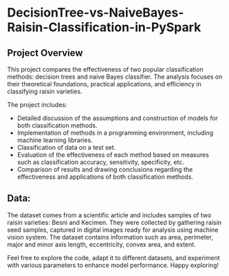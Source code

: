 # DecisionTree-vs-NaiveBayes-Raisin-Classification-in-PySpark

## Project Overview

This project compares the effectiveness of two popular classification methods: decision trees and naive Bayes classifier. The analysis focuses on their theoretical foundations, practical applications, and efficiency in classifying raisin varieties.

The project includes:

- Detailed discussion of the assumptions and construction of models for both classification methods.
- Implementation of methods in a programming environment, including machine learning libraries.
- Classification of data on a test set.
- Evaluation of the effectiveness of each method based on measures such as classification accuracy, sensitivity, specificity, etc.
- Comparison of results and drawing conclusions regarding the effectiveness and applications of both classification methods.

## Data:

The dataset comes from a scientific article and includes samples of two raisin varieties: Besni and Kecimen. They were collected by gathering raisin seed samples, captured in digital images ready for analysis using machine vision system. The dataset contains information such as area, perimeter, major and minor axis length, eccentricity, convex area, and extent.

Feel free to explore the code, adapt it to different datasets, and experiment with various parameters to enhance model performance. Happy exploring!
